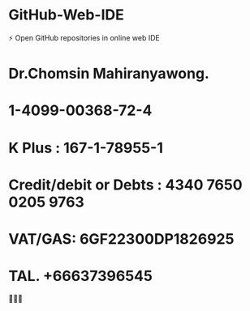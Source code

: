 # GitHub-Web-IDE
⚡ Open GitHub repositories in online web IDE

# Dr.Chomsin Mahiranyawong.
# 1-4099-00368-72-4 
# K Plus : 167-1-78955-1
# Credit/debit or Debts : 4340 7650 0205 9763
# VAT/GAS: 6GF22300DP1826925
# TAL. +66637396545

🏧🏦💯

